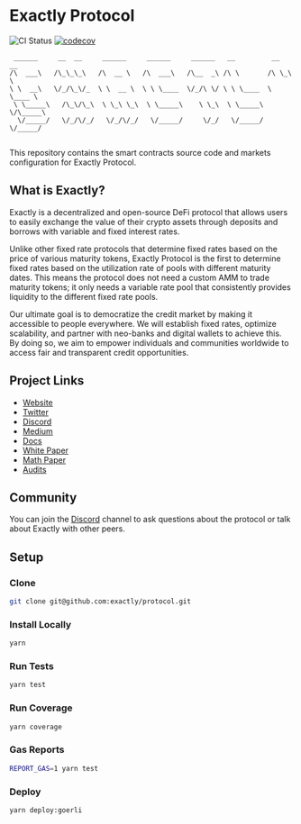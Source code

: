 # Exactly Protocol

![CI Status](https://github.com/exactly/protocol/actions/workflows/test.yml/badge.svg)
[![codecov](https://codecov.io/gh/exactly/protocol/branch/main/graph/badge.svg)](https://codecov.io/gh/exactly/protocol)

```text
 ______     __  __     ______     ______     ______   __         __  __    
/\  ___\   /\_\_\_\   /\  __ \   /\  ___\   /\__  _\ /\ \       /\ \_\ \   
\ \  __\   \/_/\_\/_  \ \  __ \  \ \ \____  \/_/\ \/ \ \ \____  \ \____ \  
 \ \_____\   /\_\/\_\  \ \_\ \_\  \ \_____\    \ \_\  \ \_____\  \/\_____\ 
  \/_____/   \/_/\/_/   \/_/\/_/   \/_____/     \/_/   \/_____/   \/_____/ 
                                                                           
```

This repository contains the smart contracts source code and markets configuration for Exactly Protocol.

## What is Exactly?

Exactly is a decentralized and open-source DeFi protocol that allows users to easily exchange the value of their crypto assets through deposits and borrows with variable and fixed interest rates.

Unlike other fixed rate protocols that determine fixed rates based on the price of various maturity tokens, Exactly Protocol is the first to determine fixed rates based on the utilization rate of pools with different maturity dates. This means the protocol does not need a custom AMM to trade maturity tokens; it only needs a variable rate pool that consistently provides liquidity to the different fixed rate pools.

Our ultimate goal is to democratize the credit market by making it accessible to people everywhere. We will establish fixed rates, optimize scalability, and partner with neo-banks and digital wallets to achieve this. By doing so, we aim to empower individuals and communities worldwide to access fair and transparent credit opportunities.

## Project Links

- [Website](https://exact.ly/)
- [Twitter](https://twitter.com/exactlyprotocol/)
- [Discord](https://exact.ly/discord)
- [Medium](https://medium.com/@exactly_protocol)
- [Docs](https://docs.exact.ly)
- [White Paper](https://docs.exact.ly/getting-started/white-paper)
- [Math Paper](https://docs.exact.ly/getting-started/math-paper)
- [Audits](https://docs.exact.ly/security/audits)

## Community

You can join the [Discord](https://exact.ly/discord) channel to ask questions about the protocol or talk about Exactly with other peers.

## Setup

### Clone

```bash
git clone git@github.com:exactly/protocol.git
```

### Install Locally

```bash
yarn
```

### Run Tests

```bash
yarn test
```

### Run Coverage

```bash
yarn coverage
```

### Gas Reports

```bash
REPORT_GAS=1 yarn test
```

### Deploy

```bash
yarn deploy:goerli
```
